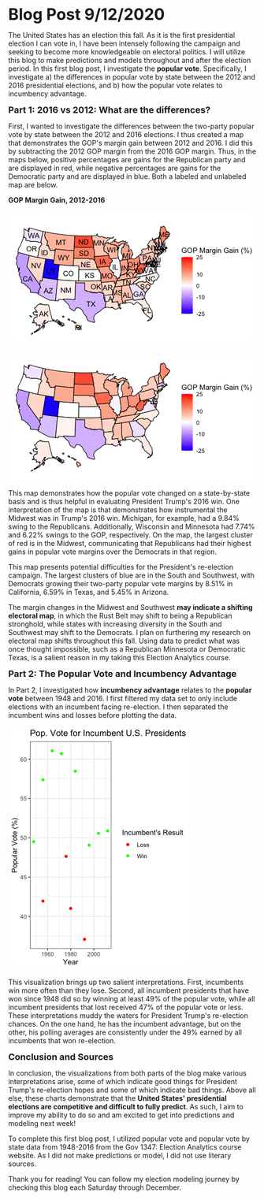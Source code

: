 

<b><font size="6">Blog Post 9/12/2020</b></font>

The United States has an election this fall.  As it is the first presidential election I can vote in, I have been intensely following the campaign and seeking to become more knowledgeable on electoral politics.  I will utilize this blog to make predictions and models throughout and after the election period.  In this first blog post, I investigate the <b>popular vote</b>.  Specifically, I investigate a) the differences in popular vote by state between the 2012 and 2016 presidential elections, and b) how the popular vote relates to incumbency advantage.  

<b><font size="4">Part 1: 2016 vs 2012: What are the differences? </b></font>

First, I wanted to investigate the differences between the two-party popular vote by state between the 2012 and 2016 elections.  I thus created a map that demonstrates the GOP's margin gain between 2012 and 2016.  I did this by subtracting the 2012 GOP margin from the 2016 GOP margin.  Thus, in the maps below, positive percentages are gains for the Republican party and are displayed in red, while negative percentages are gains for the Democratic party and are displayed in blue. Both a labeled and unlabeled map are below.

<b> GOP Margin Gain, 2012-2016 </b>

![](Gov1347/GOPMarginGainWithLabels.png) 

![](Gov1347/GOPMarginGainNoLabels.png) 

This map demonstrates how the popular vote changed on a state-by-state basis and is thus helpful in evaluating President Trump's 2016 win.  One interpretation of the map is that demonstrates how instrumental the Midwest was in Trump's 2016 win.  Michigan, for example, had a 9.84% swing to the Republicans.  Additionally, Wisconsin and Minnesota had 7.74% and 6.22% swings to the GOP, respectively.  On the map, the largest cluster of red is in the Midwest, communicating that Republicans had their highest gains in popular vote margins over the Democrats in that region. 

This map presents potential difficulties for the President's re-election campaign.  The largest clusters of blue are in the South and Southwest, with Democrats growing their two-party popular vote margins by 8.51% in California, 6.59% in Texas, and 5.45% in Arizona.  

The margin changes in the Midwest and Southwest <b>may indicate a shifting electoral map</b>, in which the Rust Belt may shift to being a Republican stronghold, while states with increasing diversity in the South and Southwest may shift to the Democrats.  I plan on furthering my research on electoral map shifts throughout this fall. Using data to predict what was once thought impossible, such as a Republican Minnesota or Democratic Texas, is a salient reason in my taking this Election Analytics course.


<b><font size="4"> Part 2: The Popular Vote and Incumbency Advantage</b></font>

In Part 2, I investigated how <b>incumbency advantage</b> relates to the <b>popular vote</b> between 1948 and 2016. I first filtered my data set to only include elections with an incumbent facing re-election. I then separated the incumbent wins and losses before plotting the data.  

![](Gov1347/incumbentpopvote.png) 

This visualization brings up two salient interpretations.  First, incumbents win more often than they lose.  Second, all incumbent presidents that have won since 1948 did so by winning at least 49% of the popular vote, while all incumbent presidents that lost received 47% of the popular vote or less.  These interpretations muddy the waters for President Trump's re-election chances.  On the one hand, he has the incumbent advantage, but on the other, his polling averages are consistently under the 49% earned by all incumbents that won re-election.

<b><font size="4">Conclusion and Sources</b></font>

In conclusion, the visualizations from both parts of the blog make various interpretations arise, some of which indicate good things for President Trump's re-election hopes and some of which indicate bad things.  Above all else, these charts demonstrate that the <b>United States' presidential elections are competitive and difficult to fully predict</b>. As such, I aim to improve my ability to do so and am excited to get into predictions and modeling next week!

To complete this first blog post, I utilized popular vote and popular vote by state data from 1948-2016 from the Gov 1347: Election Analytics course website. As I did not make predictions or model, I did not use literary sources.  

Thank you for reading! You can follow my election modeling journey by checking this blog each Saturday through December.
